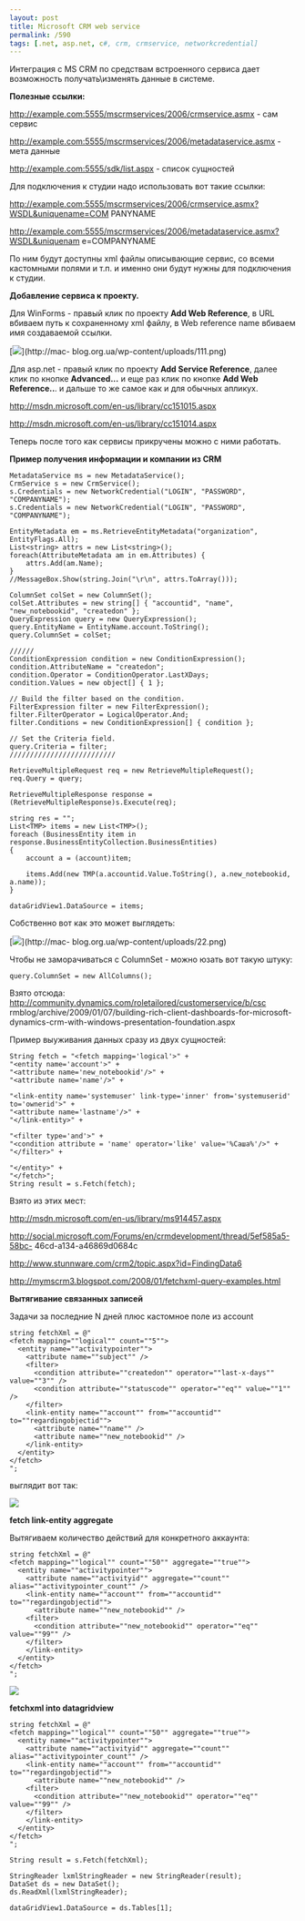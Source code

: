 ```yaml
---
layout: post
title: Microsoft CRM web service
permalink: /590
tags: [.net, asp.net, c#, crm, crmservice, networkcredential]
---
```


Интеграция с MS CRM по средствам встроенного сервиса дает возможность
получать\изменять данные в системе.


**Полезные ссылки:**

http://example.com:5555/mscrmservices/2006/crmservice.asmx - сам сервис


http://example.com:5555/mscrmservices/2006/metadataservice.asmx - мета данные


http://example.com:5555/sdk/list.aspx - список сущностей


Для подключения к студии надо использовать вот такие ссылки:


http://example.com:5555/mscrmservices/2006/crmservice.asmx?WSDL&uniquename=COM
PANYNAME


http://example.com:5555/mscrmservices/2006/metadataservice.asmx?WSDL&uniquenam
e=COMPANYNAME


По ним будут доступны xml файлы описывающие сервис, со всеми кастомными полями
и т.п. и именно они будут нужны для подключения к студии.


**Добавление сервиса к проекту.**

Для WinForms - правый клик по проекту **Add Web Reference**, в URL вбиваем
путь к сохраненному xml файлу, в Web reference name вбиваем имя создаваемой
ссылки.


[![](http://mac-blog.org.ua/wp-content/uploads/111-300x208.png)](http://mac-
blog.org.ua/wp-content/uploads/111.png)


Для asp.net - правый клик по проекту **Add Service Reference**, далее клик по
кнопке **Advanced...** и еще раз клик по кнопке **Add Web Reference..**. и
дальше то же самое как и для обычных апликух.


http://msdn.microsoft.com/en-us/library/cc151015.aspx


http://msdn.microsoft.com/en-us/library/cc151014.aspx


Теперь после того как сервисы прикручены можно с ними работать.


**Пример получения информации и компании из CRM**


    MetadataService ms = new MetadataService();
    CrmService s = new CrmService();
    s.Credentials = new NetworkCredential("LOGIN", "PASSWORD", "COMPANYNAME");
    s.Credentials = new NetworkCredential("LOGIN", "PASSWORD", "COMPANYNAME");

    EntityMetadata em = ms.RetrieveEntityMetadata("organization", EntityFlags.All);
    List<string> attrs = new List<string>();
    foreach(AttributeMetadata am in em.Attributes) {
        attrs.Add(am.Name);
    }
    //MessageBox.Show(string.Join("\r\n", attrs.ToArray()));

    ColumnSet colSet = new ColumnSet();
    colSet.Attributes = new string[] { "accountid", "name", "new_notebookid", "createdon" };
    QueryExpression query = new QueryExpression();
    query.EntityName = EntityName.account.ToString();
    query.ColumnSet = colSet;

    //////
    ConditionExpression condition = new ConditionExpression();
    condition.AttributeName = "createdon";
    condition.Operator = ConditionOperator.LastXDays;
    condition.Values = new object[] { 1 };

    // Build the filter based on the condition.
    FilterExpression filter = new FilterExpression();
    filter.FilterOperator = LogicalOperator.And;
    filter.Conditions = new ConditionExpression[] { condition };

    // Set the Criteria field.
    query.Criteria = filter;
    //////////////////////////

    RetrieveMultipleRequest req = new RetrieveMultipleRequest();
    req.Query = query;

    RetrieveMultipleResponse response = (RetrieveMultipleResponse)s.Execute(req);

    string res = "";
    List<TMP> items = new List<TMP>();
    foreach (BusinessEntity item in response.BusinessEntityCollection.BusinessEntities)
    {
        account a = (account)item;

        items.Add(new TMP(a.accountid.Value.ToString(), a.new_notebookid, a.name));
    }

    dataGridView1.DataSource = items;


Собственно вот как это может выглядеть:


[![](http://mac-blog.org.ua/wp-content/uploads/22-300x155.png)](http://mac-
blog.org.ua/wp-content/uploads/22.png)


Чтобы не заморачиваться с ColumnSet - можно юзать вот такую штуку:


    query.ColumnSet = new AllColumns();


Взято отсюда: http://community.dynamics.com/roletailored/customerservice/b/csc
rmblog/archive/2009/01/07/building-rich-client-dashboards-for-microsoft-
dynamics-crm-with-windows-presentation-foundation.aspx


Пример выуживания данных сразу из двух сущностей:


    String fetch = "<fetch mapping='logical'>" +
    "<entity name='account'>" +
    "<attribute name='new_notebookid'/>" +
    "<attribute name='name'/>" +

    "<link-entity name='systemuser' link-type='inner' from='systemuserid' to='ownerid'>" +
    "<attribute name='lastname'/>" +
    "</link-entity>" +

    "<filter type='and'>" +
    "<condition attribute = 'name' operator='like' value='%Саша%'/>" +
    "</filter>" +

    "</entity>" +
    "</fetch>";
    String result = s.Fetch(fetch);


Взято из этих мест:


http://msdn.microsoft.com/en-us/library/ms914457.aspx


http://social.microsoft.com/Forums/en/crmdevelopment/thread/5ef585a5-58bc-
46cd-a134-a46869d0684c


http://www.stunnware.com/crm2/topic.aspx?id=FindingData6


http://mymscrm3.blogspot.com/2008/01/fetchxml-query-examples.html


**Вытягивание связанных записей**

Задачи за последние N дней плюс кастомное поле из account


    string fetchXml = @"
    <fetch mapping=""logical"" count=""5"">
      <entity name=""activitypointer"">
        <attribute name=""subject"" />
        <filter>
          <condition attribute=""createdon"" operator=""last-x-days"" value=""3"" />
          <condition attribute=""statuscode"" operator=""eq"" value=""1"" />
        </filter>
        <link-entity name=""account"" from=""accountid"" to=""regardingobjectid"">
          <attribute name=""name"" />
          <attribute name=""new_notebookid"" />
        </link-entity>
      </entity>
    </fetch>
    ";


выглядит вот так:


![](http://mac-blog.org.ua/wp-content/uploads/23.png)


**fetch link-entity aggregate**

Вытягиваем количество действий для конкретного аккаунта:


    string fetchXml = @"
    <fetch mapping=""logical"" count=""50"" aggregate=""true"">
      <entity name=""activitypointer"">
        <attribute name=""activityid"" aggregate=""count"" alias=""activitypointer_count"" />
        <link-entity name=""account"" from=""accountid"" to=""regardingobjectid"">
          <attribute name=""new_notebookid"" />
        <filter>
          <condition attribute=""new_notebookid"" operator=""eq"" value=""99"" />
        </filter>
        </link-entity>
      </entity>
    </fetch>
    ";


![](http://mac-blog.org.ua/wp-content/uploads/31.png)


**fetchxml into datagridview**


    string fetchXml = @"
    <fetch mapping=""logical"" count=""50"" aggregate=""true"">
      <entity name=""activitypointer"">
        <attribute name=""activityid"" aggregate=""count"" alias=""activitypointer_count"" />
        <link-entity name=""account"" from=""accountid"" to=""regardingobjectid"">
          <attribute name=""new_notebookid"" />
        <filter>
          <condition attribute=""new_notebookid"" operator=""eq"" value=""99"" />
        </filter>
        </link-entity>
      </entity>
    </fetch>
    ";

    String result = s.Fetch(fetchXml);

    StringReader lxmlStringReader = new StringReader(result);
    DataSet ds = new DataSet();
    ds.ReadXml(lxmlStringReader);

    dataGridView1.DataSource = ds.Tables[1];

